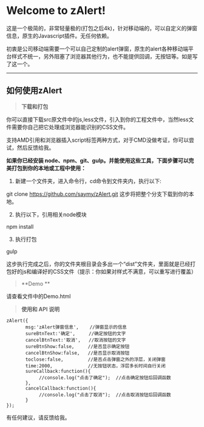 Welcome to zAlert!
===================


这是一个极简的，非常轻量极的(打包之后4k)，针对移动端的，可以自定义的弹窗信息，原生的Javascript插件。无任何依赖。

初衷是公司移动端需要一个可以自己定制的alert弹窗，原生的alert各种移动端平台样式不统一，另外阻塞了浏览器其他行为，也不能提供回调，无按钮等。如是写了这一个。

----------

如何使用zAlert
-------------

> **下载和打包**

你可以直接下载src原文件中的js,less文件，引入到你的工程文件中，当然less文件需要你自己把它处理成浏览器能识别的CSS文件。

支持AMD引用和浏览器插入script标签两种方式，对于CMD没做考证，你可以尝试，然后反馈给我。

**如果你已经安装 node、npm、git、gulp。并能使用这些工具，下面步骤可以完美打包到你的本地或工程中使用：**

 1. 新建一个文件夹，进入命令行，cd命令到文件夹内，执行以下:

 


 git clone https://github.com/saymy/zAlert.git
这步将把整个分支下载到你的本地。

 2. 执行以下，引用相关node模块

   


 npm install

 3. 执行打包
 
   

 gulp
 
这步执行完成之后，你的文件夹根目录会多出一个“dist”文件夹，里面就是已经打包好的js和编译好的CSS文件（提示：你如果对样式不满意，可以重写进行覆盖）

> **Demo **

   请查看文件中的Demo.html
 

> **使用和 API 说明**

    zAlert({
    	   msg:'zAlert弹窗信息',    //弹窗显示的信息
    	   sureBtnText:'确定',     //确定按钮的文字
    	   cancelBtnText:'取消',   //取消按钮的文字
    	   sureBtnShow:false,     //是否显示确定按钮
    	   cancelBtnShow:false,   //是否显示取消按钮
    	   toclose:false,         //是否点击弹窗之外的浮层，关闭弹窗
    	   time:2000,             //无按钮状态，浮层多长时间自行关闭
    	   sureCallback:function(){ 
    		    //console.log("点击了确定");  //点击确定按钮后回调函数
    	   },
    	   cancelCallback:function(){
    		    //console.log("点击了取消");  //点击取消按钮后回调函数
    	   }
    });

有任何建议，请反馈给我。
